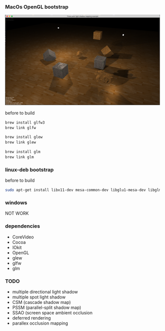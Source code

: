 ### MacOs OpenGL bootstrap

![capture](./capture.png)

before to build

```bash
brew install glfw3
brew link glfw
```

```bash
brew install glew
brew link glew
```

```bash
brew install glm
brew link glm
```

### linux-deb bootstrap

before to build

```bash
sudo apt-get install libx11-dev mesa-common-dev libglu1-mesa-dev libglm-dev libglfw3-dev libglew-dev libfreetype6-dev
```

### windows

NOT WORK

### dependencies

- CoreVideo
- Cocoa
- IOkit
- OpenGL
- glew
- glfw
- glm

### TODO

- multiple directional light shadow
- multiple spot light shadow
- CSM (cascade shadow map)
- PSSM (parallel-split shadow map)
- SSAO (screen space ambient occlusion
- deferred rendering
- parallex occlusion mapping
